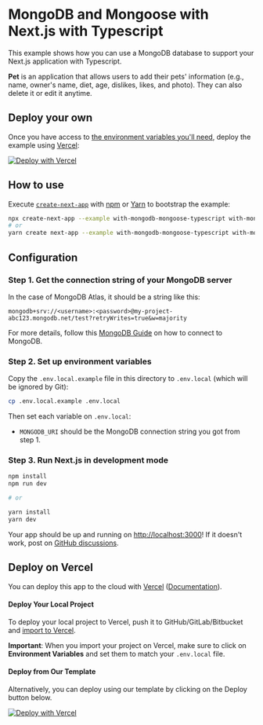 # MongoDB and Mongoose with Next.js with Typescript

This example shows how you can use a MongoDB database to support your Next.js application with Typescript.

**Pet** is an application that allows users to add their pets' information (e.g., name, owner's name, diet, age, dislikes, likes, and photo). They can also delete it or edit it anytime.

## Deploy your own

Once you have access to [the environment variables you'll need](#step-2-set-up-environment-variables), deploy the example using [Vercel](https://vercel.com?utm_source=github&utm_medium=readme&utm_campaign=next-example):

[![Deploy with Vercel](https://vercel.com/button)](https://vercel.com/new/git/external?repository-url=https://github.com/vercel/next.js/tree/canary/examples/with-mongodb-mongoose&project-name=with-mongodb-mongoose&repository-name=with-mongodb-mongoose&env=MONGODB_URI&envDescription=Required%20to%20connect%20the%20app%20with%20MongoDB&envLink=https://github.com/vercel/next.js/tree/canary/examples/with-mongodb-mongoose%23step-2-set-up-environment-variables)

## How to use

Execute [`create-next-app`](https://github.com/vercel/next.js/tree/canary/packages/create-next-app) with [npm](https://docs.npmjs.com/cli/init) or [Yarn](https://yarnpkg.com/lang/en/docs/cli/create/) to bootstrap the example:

```bash
npx create-next-app --example with-mongodb-mongoose-typescript with-mongodb-mongoose-typescript-app
# or
yarn create next-app --example with-mongodb-mongoose-typescript with-mongodb-mongoose-typescript-app
```

## Configuration

### Step 1. Get the connection string of your MongoDB server

In the case of MongoDB Atlas, it should be a string like this:

```
mongodb+srv://<username>:<password>@my-project-abc123.mongodb.net/test?retryWrites=true&w=majority
```

For more details, follow this [MongoDB Guide](https://docs.mongodb.com/guides/server/drivers/) on how to connect to MongoDB.

### Step 2. Set up environment variables

Copy the `.env.local.example` file in this directory to `.env.local` (which will be ignored by Git):

```bash
cp .env.local.example .env.local
```

Then set each variable on `.env.local`:

- `MONGODB_URI` should be the MongoDB connection string you got from step 1.

### Step 3. Run Next.js in development mode

```bash
npm install
npm run dev

# or

yarn install
yarn dev
```

Your app should be up and running on [http://localhost:3000](http://localhost:3000)! If it doesn't work, post on [GitHub discussions](https://github.com/vercel/next.js/discussions).

## Deploy on Vercel

You can deploy this app to the cloud with [Vercel](https://vercel.com?utm_source=github&utm_medium=readme&utm_campaign=next-example) ([Documentation](https://nextjs.org/docs/deployment)).

#### Deploy Your Local Project

To deploy your local project to Vercel, push it to GitHub/GitLab/Bitbucket and [import to Vercel](https://vercel.com/import/git?utm_source=github&utm_medium=readme&utm_campaign=next-example).

**Important**: When you import your project on Vercel, make sure to click on **Environment Variables** and set them to match your `.env.local` file.

#### Deploy from Our Template

Alternatively, you can deploy using our template by clicking on the Deploy button below.

[![Deploy with Vercel](https://vercel.com/button)](https://vercel.com/new/git/external?repository-url=https://github.com/vercel/next.js/tree/canary/examples/with-mongodb-mongoose&project-name=with-mongodb-mongoose&repository-name=with-mongodb-mongoose&env=MONGODB_URI&envDescription=Required%20to%20connect%20the%20app%20with%20MongoDB&envLink=https://github.com/vercel/next.js/tree/canary/examples/with-mongodb-mongoose%23step-2-set-up-environment-variables)
